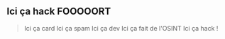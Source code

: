 ## Ici ça hack FOOOOORT

> Ici ça card
> Ici ça spam
> Ici ça dev
> Ici ça fait de l'OSINT
> Ici ça hack !
